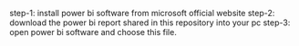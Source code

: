 step-1: install power bi software from microsoft official website
step-2: download the power bi report shared in this repository into your pc
step-3: open power bi software and choose this file.
